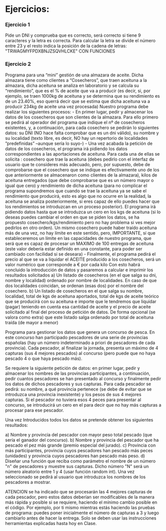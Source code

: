 <h1>Ejercicios: </h1>
<div>
<div>
<p><h3>Ejercicio 1<br /></h3></p>
<p>Pide un DNI y comprueba que es correcto, será correcto si tiene 9 caracteres y la letra es correcta. Para calcular la letra se divide el número entre 23 y el resto indica la posición de la cadena de letras: "TRWAGMYFPDXBNJZSQVHLCKE"
CON FUNCIONES</p>


<p><h3>Ejercicio 2<br /></h3></p>
<p>Programa para una “mini” gestión de una almazara de aceite. Dicha almazara tiene como clientes a “Cosecheros”, 
que traen aceituna a la almazara, dicha aceituna se analiza en laboratorio y se calcula su “rendimiento”, que es el 
% de aceite que va a producir (es decir, si, por ejemplo, se traen 1000kg de aceituna y se determina que su 
rendimiento es de un 23.40%, eso querrá decir que se estima que dicha aceituna va a producir 234kg de aceite 
una vez procesada)
Nuestro programa debe realizar los siguientes procesos:
- En primer lugar, pedir y almacenar los datos de los cosecheros que son clientes de la almazara. Para ello 
primero se pedirá al operador del programa que indique el nº de cosecheros existentes, y, a continuación, para 
cada cosechero se pedirán lo siguientes datos: su DNI (NO hace falta comprobar que es un dni válido), su 
nombre y su localidad (texto libre, es decir, NO hay un repertorio de localidades ”predefinidas” –aunque sería 
lo suyo-)
- Una vez acabada la petición de datos de los cosecheros, el programa irá pidiendo los datos correspondientes 
a las aportaciones de aceituna. Para cada una de ellas se solicita : cosechero que trae la aceituna (debes pedirlo 
con el interfaz de usuario que te consideres más adecuado, pero, por supuesto, debe de comprobarse que el 
cosechero que se indique es efectivamente uno de los que anteriormente se almacenaron como clientes de la 
almazara), kilos de aceituna entregados (que debe comprobarse que es un número mayor o igual que cero) y 
rendimiento de dicha aceituna (para no complicar el programa supondremos que cuando se trae la aceituna 
ya se sabe el rendimiento que producirá, esto es algo que no ocurre en la realidad, la aceituna se analiza 
posteriormente, si eres capaz de ello puedes hacer que los rendimientos se introduzcan en un proceso 
posterior). El programa irá pidiendo datos hasta que se introduzca un cero en los kgs de aceituna (si lo deseas 
puedes cambiar el orden en que se piden los datos, se ha propuesto cosechero/kgs/rendimiento pero no hay 
problema si ves mejor pedirlos en otro orden). Un mismo cosechero puede haber traído aceituna más de una 
vez, no hay límite en este sentido, pero, IMPORTANTE, sí que estableceremos un límite en las capacidades 
de nuestro programa, que será que es capaz de procesar un MAXIMO de 100 entregas de aceituna (este valor 
debería estar definido en una constante, para poder ser cambiado con facilidad si se deseara)
- Finalmente, el programa pedirá el precio al que se va a liquidar el ACEITE producido a los cosecheros, será 
un valor numérico que corresponde a € por cada kilo 
Con esto habrá concluido la introducción de datos y pasaremos a calcular e imprimir los resultados solicitados
a) Un listado de cosecheros (en el que salga su dni, nombre y localidad) ordenado por nombre de localidades. 
En caso de que dos localidades coincidan, se ordenan (esas dos) por el nombre del cosechero.
b) Un listado de cosecheros en el que salga su nombre, localidad, total de kgs de aceituna aportados, total de 
kgs de aceite teórico que se producirá con su aceituna e importe que le tendremos que liquidar (pagar) 
teniendo en cuenta esa cantidad de aceite y el precio de aceite solicitado al final del proceso de petición 
de datos. De forma opcional (se valora como extra) que este listado salga ordenado por total de aceituna 
traída (de mayor a menor)
</p>
<p>Programa para gestionar los datos que genera un concurso de pesca. En este concurso han participado pescadores de una serie de provincias españolas (hay un número indeterminado a priori de pescadores de cada provincia).
Cada pescador, al finalizar la jornada, presenta un máximo de 4 capturas (sus 4 mejores pescados) al concurso (pero puede que no haya pescado 4 o que haya pescado más).

Se requiere la siguiente petición de datos: en primer lugar, pedir y almacenar los nombres de las provincias participantes, a continuación, pedir cuantos pescadores se han presentado al concurso y finalmente pedir los datos de dichos pescadores y sus capturas. Para cada pescador se pedirá: su nombre, a qué provincia pertenece (se debe de evitar que se introduzca una provincia inexistente) y los pesos de sus 4 mejores capturas. Si el pescador no tuviera esos 4 peces para presentar al concurso, se introducirá un cero en el para decir que no hay más capturas a procesar para ese pescador.

Una vez Introducidos todos los datos se pretende obtener los siguientes resultados:

a) Nombre y provincia del pescador con mayor peso total pescado (que sería el ganador del concurso).
b) Nombre y provincia del pescador que ha pescado el pez más grande (premio especial del jurado).
c) Provincia con más participantes, provincia cuyos pescadores han pescado más peces (unidades) y provincia cuyos pescadores han pescado más peso.
d) Diseñar una función que reciba como parámetro el nombre de un número "n" de pescadores y muestre sus capturas. Dicho número "N" será un número aleatorio entre 1 y 4 (usar función random int). Una vez seleccionado se pedirá al usuario que introduzca los nombres de los pescadores a mostrar.

ATENCION se ha indicado que se procesarán las 4 mejores capturas de cada pescador, pero estos datos deberían ser modificables de la manera más rápida y posible si se requiere, haciendo el mínimo cambio posible en el código. Por ejemplo, por ti mismo mientras estás haciendo las pruebas de programa: puedes poner inicialmente el número de capturas a 3 y luego cambiarlo antes de hacer la entrega. Solo se deben usar las instrucciones herramientas explicadas hasta hoy en Clase.

</p>
</div>
</div>
